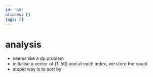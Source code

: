 ```yaml
---
id: "40"
aliases: []
tags: []
---
```


# analysis

- seems like a dp problem
- initialise a vector of \[1..50\] and at each index, we store the count
- stupid way is to sort by
